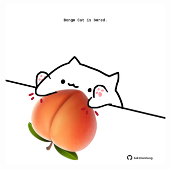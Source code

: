 <!-- built at 28/04/2025, 21:00:31 UTC -->
<p align="center">
  <img width="500" height="500" src="./ReadmeImage.svg">
</p>
